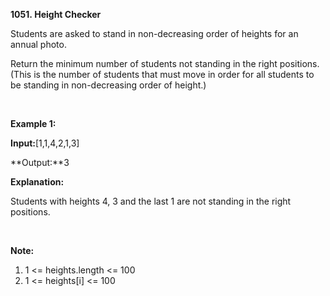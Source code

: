 **1051. Height Checker**

Students are asked to stand in non-decreasing order of heights for an annual photo.

Return the minimum number of students not standing in the right positions.  (This is the number of students that must move in order for all students to be standing in non-decreasing order of height.)

 

**Example 1:**

**Input:**[1,1,4,2,1,3]

**Output:**3

**Explanation:**

Students with heights 4, 3 and the last 1 are not standing in the right positions.

 

**Note:**

1. 1 &lt;= heights.length &lt;= 100
2. 1 &lt;= heights[i] &lt;= 100
